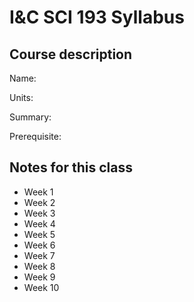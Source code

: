 # I&C SCI 193 Syllabus

## Course description

Name:

Units:

Summary:

Prerequisite:

## Notes for this class

- Week 1
- Week 2
- Week 3
- Week 4
- Week 5
- Week 6
- Week 7
- Week 8
- Week 9
- Week 10